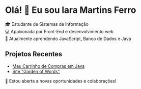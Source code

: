# Olá! 👋 Eu sou Iara Martins Ferro

🎓 Estudante de Sistemas de Informação  
💻 Apaixonada por Front-End e desenvolvimento web  
🌱 Atualmente aprendendo JavaScript, Banco de Dados e Java  

## Projetos Recentes
- [Meu Carrinho de Compras em Java](link_do_repositório)
- [Site "Garden of Words"](https://github.com/Iaraferro/garden-of-words)

🌟 Estou aberta a novas oportunidades e colaborações!

